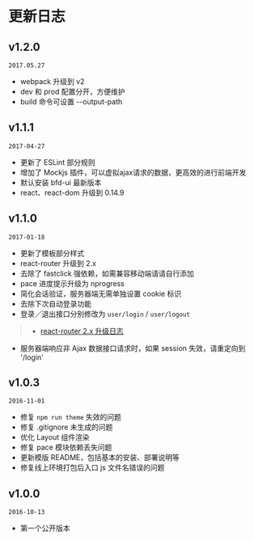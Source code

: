 # 更新日志

## v1.2.0

`2017.05.27`

- webpack 升级到 v2
- dev 和 prod 配置分开，方便维护
- build 命令可设置 --output-path


## v1.1.1

`2017-04-27`

- 更新了 ESLint 部分规则
- 增加了 Mockjs 插件，可以虚拟ajax请求的数据，更高效的进行前端开发
- 默认安装 bfd-ui 最新版本
- react、react-dom 升级到 0.14.9


## v1.1.0

`2017-01-18`

- 更新了模板部分样式
- react-router 升级到 2.x
- 去除了 fastclick 强依赖，如需兼容移动端请请自行添加
- pace 进度提示升级为 nprogress
- 简化会话验证，服务器端无需单独设置 cookie 标识
- 去除下次自动登录功能
- 登录／退出接口分别修改为 `user/login` / `user/logout`

>- [react-router 2.x 升级日志](https://github.com/ReactTraining/react-router/blob/master/upgrade-guides/v2.0.0.md#changes-to-thiscontext)
- 服务器端响应非 Ajax 数据接口请求时，如果 session 失效，请重定向到 '/login'


## v1.0.3

`2016-11-01`

- 修复 `npm run theme` 失效的问题
- 修复 .gitignore 未生成的问题
- 优化 Layout 组件渲染
- 修复 pace 模块依赖丢失问题
- 更新模版 README，包括基本的安装、部署说明等
- 修复线上环境打包后入口 js 文件名错误的问题


## v1.0.0

`2016-10-13`

- 第一个公开版本
